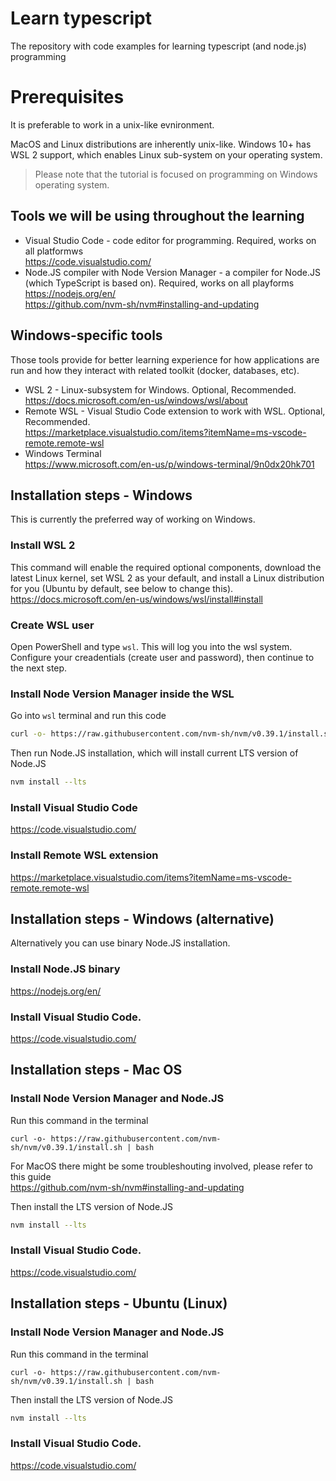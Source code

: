 # Learn typescript

The repository with code examples for learning typescript (and node.js) programming

# Prerequisites

It is preferable to work in a unix-like evnironment. 

MacOS and Linux distributions are inherently unix-like. Windows 10+ has WSL 2 support, which enables Linux sub-system on your operating system.

> Please note that the tutorial is focused on programming on Windows operating system.

## Tools we will be using throughout the learning

* Visual Studio Code - code editor for programming. Required, works on all platformws <br> https://code.visualstudio.com/
* Node.JS compiler with Node Version Manager - a compiler for Node.JS (which TypeScript is based on). Required, works on all playforms <br> 
https://nodejs.org/en/ <br> 
https://github.com/nvm-sh/nvm#installing-and-updating

## Windows-specific tools
Those tools provide for better learning experience for how applications are run and how they interact with related toolkit (docker, databases, etc).

* WSL 2 - Linux-subsystem for Windows. Optional, Recommended. <br> https://docs.microsoft.com/en-us/windows/wsl/about
* Remote WSL - Visual Studio Code extension to work with WSL. Optional, Recommended. <br> https://marketplace.visualstudio.com/items?itemName=ms-vscode-remote.remote-wsl
* Windows Terminal <br> https://www.microsoft.com/en-us/p/windows-terminal/9n0dx20hk701

## Installation steps - Windows
This is currently the preferred way of working on Windows.

### Install WSL 2
This command will enable the required optional components, download the latest Linux kernel, set WSL 2 as your default, and install a Linux distribution for you (Ubuntu by default, see below to change this).<br>
https://docs.microsoft.com/en-us/windows/wsl/install#install

### Create WSL user
Open PowerShell and type ```wsl```. This will log you into the wsl system. Configure your creadentials (create user and password), then continue to the next step.
### Install Node Version Manager inside the WSL
Go into ```wsl``` terminal and run this code
```bash
curl -o- https://raw.githubusercontent.com/nvm-sh/nvm/v0.39.1/install.sh | bash
```
Then run Node.JS installation, which will install current LTS version of Node.JS
```bash
nvm install --lts
```
### Install Visual Studio Code
https://code.visualstudio.com/
### Install Remote WSL extension 
https://marketplace.visualstudio.com/items?itemName=ms-vscode-remote.remote-wsl

## Installation steps - Windows (alternative)

Alternatively you can use binary Node.JS installation. 

### Install Node.JS binary
https://nodejs.org/en/
### Install Visual Studio Code. 
https://code.visualstudio.com/

## Installation steps - Mac OS

### Install Node Version Manager and Node.JS
Run this command in the terminal
```shell
curl -o- https://raw.githubusercontent.com/nvm-sh/nvm/v0.39.1/install.sh | bash
```
For MacOS there might be some troubleshouting involved, please refer to this guide<br>
https://github.com/nvm-sh/nvm#installing-and-updating

Then install the LTS version of Node.JS
```bash
nvm install --lts
```
### Install Visual Studio Code. 
https://code.visualstudio.com/

## Installation steps - Ubuntu (Linux)

### Install Node Version Manager and Node.JS
Run this command in the terminal
```shell
curl -o- https://raw.githubusercontent.com/nvm-sh/nvm/v0.39.1/install.sh | bash
```

Then install the LTS version of Node.JS
```bash
nvm install --lts
```
### Install Visual Studio Code. 
https://code.visualstudio.com/
